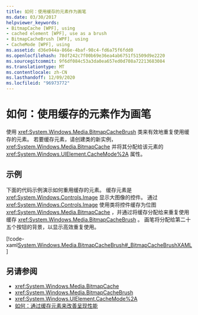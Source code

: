 ```yaml
---
title: 如何：使用缓存的元素作为画笔
ms.date: 03/30/2017
helpviewer_keywords:
- BitmapCache [WPF], using
- cached element [WPF], use as a brush
- BitmapCacheBrush [WPF], using
- CacheMode [WPF], using
ms.assetid: d36e944a-866e-4baf-98c4-fd6a75f6fdd0
ms.openlocfilehash: 78df242c7f00b69e36ea4ab6751f51509d9e2220
ms.sourcegitcommit: 9f6df084c53a3da0ea657ed0d708a72213683084
ms.translationtype: MT
ms.contentlocale: zh-CN
ms.lasthandoff: 12/09/2020
ms.locfileid: "96973772"
---
```

# <a name="how-to-use-a-cached-element-as-a-brush"></a>如何：使用缓存的元素作为画笔
使用 <xref:System.Windows.Media.BitmapCacheBrush> 类来有效地重复使用缓存的元素。 若要缓存元素，请创建类的新实例， <xref:System.Windows.Media.BitmapCache> 并将其分配给该元素的 <xref:System.Windows.UIElement.CacheMode%2A> 属性。  
  
## <a name="example"></a>示例  
 下面的代码示例演示如何重用缓存的元素。 缓存元素是 <xref:System.Windows.Controls.Image> 显示大图像的控件。 通过 <xref:System.Windows.Controls.Image> 使用类将控件缓存为位图 <xref:System.Windows.Media.BitmapCache> ，并通过将缓存分配给来重复使用缓存 <xref:System.Windows.Media.BitmapCacheBrush> 。 画笔将分配给第二十五个按钮的背景，以显示高效重复使用。  
  
 [!code-xaml[System.Windows.Media.BitmapCacheBrush#_BitmapCacheBrushXAML](~/samples/snippets/csharp/VS_Snippets_Wpf/system.windows.media.bitmapcachebrush/cs/window1.xaml#_bitmapcachebrushxaml)]  
  
## <a name="see-also"></a>另请参阅

- <xref:System.Windows.Media.BitmapCache>
- <xref:System.Windows.Media.BitmapCacheBrush>
- <xref:System.Windows.UIElement.CacheMode%2A>
- [如何：通过缓存元素来改善呈现性能](how-to-improve-rendering-performance-by-caching-an-element.md)
